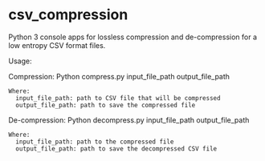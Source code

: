 # csv_compression
Python 3 console apps for lossless compression and de-compression for a low entropy CSV format files.

Usage:

  Compression: Python compress.py input_file_path output_file_path
  
    Where:
      input_file_path: path to CSV file that will be compressed
      output_file_path: path to save the compressed file
  
  De-compression: Python decompress.py input_file_path output_file_path
  
    Where:
      input_file_path: path to the compressed file
      output_file_path: path to save the decompressed CSV file
